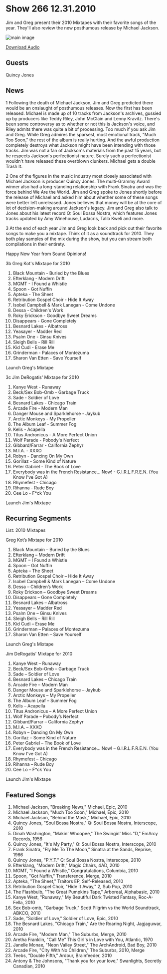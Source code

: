 # Show 266 12.31.2010
Jim and Greg present their 2010 Mixtapes with their favorite songs of the year. They'll also review the new posthumous release by Michael Jackson.

![main image](http://www.soundopinions.org/images/mixtapes.jpg)

[Download Audio](http://audio.soundopinions.org/streams/2010/12/so_20101231.m3u)

## Guests
Quincy Jones

## News
1 Following the death of Michael Jackson, Jim and Greg predicted there would be an onslaught of posthumous releases. Now the first has been released. Michael is made up of 10 tracks from Jackson's archives, gussied up by producers like Teddy Riley, John McClain and Lenny Kravitz. There's been some controversy as to whether or not this is Jackson's voice, and Riley admits there was quite a bit of processing. Too much if you ask Jim and Greg. While Greg admires the sparsest, most emotional track, "Much Too Soon," the rest of the album is really hurting. And the awful production completely destroys what Jackson might have been intending with those tracks. Jim was not a fan of Jackson's materials from the past 15 years, but he respects Jackson's perfectionist nature. Surely such a perfectionist wouldn't have released these overblown clunkers. Michael gets a double Trash It.

2 One of the figures in the music industry most closely associated with Michael Jackson is producer Quincy Jones. The multi-Grammy Award winner also had a long-standing relationship with Frank Sinatra and was the force behind We Are the World. Jim and Greg spoke to Jones shortly before the release of Michael and asked him about whether some of these songs were better left unreleased. Jones believes that money will be at the core of lot of decision-making around Jackson's legacy. Jim and Greg also talk to Jones about his latest record Q: Soul Bossa Nostra, which features Jones tracks updated by Amy Winehouse, Ludacris, Talib Kweli and more.

3 At the end of each year Jim and Greg look back and pick out their favorite songs to make you a mixtape. Think of it as a soundtrack for 2010. They both play samples of the mix during the show, but you can stream both compilations in their entirety. 

Happy New Year from Sound Opinions!

3b Greg Kot's Mixtape for 2010
1. Black Mountain - Buried by the Blues
2. Efterklang - Modern Drift
3. MGMT - I Found a Whistle
4. Spoon - Got Nuffin
5. Apteka - The Sheet
6. Retribution Gospel Choir - Hide It Away
7. Isobel Campbell & Mark Lanegan - Come Undone
8. Dessa - Children's Work
9. Roky Erickson - Goodbye Sweet Dreams
10. Disappears - Gone Completely
11. Besnard Lakes - Albatross
12. Yeasayer - Madder Red
13. Psalm One - Ginsu Knives
14. Sleigh Bells - Rill Rill
15. Kid Cudi - Erase Me
16. Grinderman - Palaces of Montezuma
17. Sharon Van Etten - Save Yourself

Launch Greg's Mixtape

3c Jim DeRogatis' Mixtape for 2010
1. Kanye West - Runaway
2. Beck/Sex Bob-Omb - Garbage Truck
3. Sade - Soldier of Love
4. Besnard Lakes - Chicago Train
5. Arcade Fire - Modern Man
6. Danger Mouse and Sparklehorse - Jaykub 
7. Arctic Monkeys - My Propeller
8. The Album Leaf - Summer Fog
9. Kelis - Acapella
10. Titus Andronicus - A More Perfect Union
11. Wolf Parade - Pobody's Nerfect
12. Gibbard/Farrar - California Zephyr
13. M.I.A. - XXXO 
14. Robyn - Dancing On My Own
15. Gorillaz - Some Kind of Nature
16. Peter Gabriel - The Book of Love
17. Everybody was in the French Resistance... Now! - G.I.R.L.F.R.E.N. (You Know I've Got A)
18. Rhymefest - Chicago
19. Rihanna - Rude Boy
20. Cee Lo - F*ck You

Launch Jim's Mixtape

## Recurring Segments
List: 2010 Mixtapes 

Greg Kot’s Mixtape for 2010
1. Black Mountain – Buried by the Blues
2. Efterklang – Modern Drift
3. MGMT – I Found a Whistle
4. Spoon – Got Nuffin
5. Apteka – The Sheet
6. Retribution Gospel Choir – Hide It Away
7. Isobel Campbell & Mark Lanegan – Come Undone
8. Dessa – Children’s Work
9. Roky Erickson – Goodbye Sweet Dreams
10. Disappears – Gone Completely
11. Besnard Lakes – Albatross
12. Yeasayer – Madder Red
13. Psalm One – Ginsu Knives
14. Sleigh Bells – Rill Rill
15. Kid Cudi – Erase Me
16. Grinderman – Palaces of Montezuma
17. Sharon Van Etten – Save Yourself

Launch Greg's Mixtape

Jim DeRogatis’ Mixtape for 2010
1. Kanye West – Runaway
2. Beck/Sex Bob-Omb – Garbage Truck
3. Sade – Soldier of Love
4. Besnard Lakes – Chicago Train
5. Arcade Fire – Modern Man
6. Danger Mouse and Sparklehorse – Jaykub 
7. Arctic Monkeys – My Propeller
8. The Album Leaf – Summer Fog
9. Kelis – Acapella
10. Titus Andronicus – A More Perfect Union
11. Wolf Parade – Pobody’s Nerfect
12. Gibbard/Farrar – California Zephyr
13. M.I.A. – XXXO 
14. Robyn – Dancing On My Own
15. Gorillaz – Some Kind of Nature
16. Peter Gabriel – The Book of Love
17. Everybody was in the French Resistance… Now! – G.I.R.L.F.R.E.N. (You Know I've Got A)
18. Rhymefest – Chicago
19. Rihanna – Rude Boy
20. Cee Lo – F*ck You

Launch Jim's Mixtape

## Featured Songs
1. Michael Jackson, "Breaking News," Michael, Epic, 2010
2. Michael Jackson, "Much Too Soon," Michael, Epic, 2010
3. Michael Jackson, "Behind the Mask," Michael, Epic, 2010
4. Quincy Jones, "Soul Bossa Nostra," Q: Soul Bossa Nostra, Interscope, 2010
5. Dinah Washington, "Makin' Whoopee," The Swingin' Miss "D," EmArcy Records, 1956
6. Quincy Jones, "It's My Party," Q: Soul Bossa Nostra, Interscope, 2010
7. Frank Sinatra, "Fly Me To The Moon," Sinatra at the Sands, Reprise, 1966
8. Quincy Jones, "P.Y.T." Q: Soul Bossa Nostra, Interscope, 2010
9. Efterklang, "Modern Drift," Magic Chairs, 4AD, 2010
10. MGMT, "I Found a Whistle," Congratulations, Columbia, 2010
11. Spoon, "Got Nuffin," Transference, Merge, 2010 
12. Apteka, "The Sheet," Traitors EP, Self-Released, 2010
13. Retribution Gospel Choir, "Hide It Away," 2, Sub Pop, 2010
14. The Flashbulb, "The Great Pumpkins Tape," Arboreal, Alphabasic, 2010
15. Kanye West, "Runaway," My Beautiful Dark Twisted Fantasy, Roc-A-Fella, 2010
16. Sex Bob-omb, "Garbage Truck," Scott Pilgrim vs the World Soundtrack, ABKCO, 2010
17. Sade, "Soldier of Love," Soldier of Love, Epic, 2010
18. The Besnard Lakes, "Chicago Train," Are the Roaring Night, Jagjaguwar, 2010
19. Arcade Fire, "Modern Man," The Suburbs, Merge, 2010
20. Aretha Franklin, "Call Me" This Girl's in Love with You, Atlantic, 1970 
21. Janelle Monae, "Neon Valley Street," The ArchAndroid, Bad Boy, 2010
22. Arcade Fire, "City With No Children," The Suburbs, 2010, Merge
23. Teebs, "Double Fifth," Ardour, Brainfeeder, 2010
24. Antony & The Johnsons, "Thank you for your love," Swanlights, Secretly Canadian, 2010
